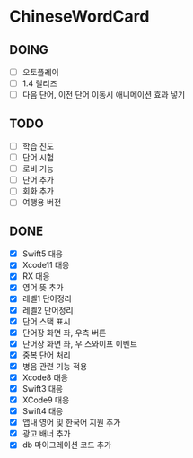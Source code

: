 # ChineseWordCard

## DOING
- [ ] 오토플레이
- [ ] 1.4 릴리즈
- [ ] 다음 단어, 이전 단어 이동시 애니메이션 효과 넣기

## TODO
- [ ] 학습 진도
- [ ] 단어 시험
- [ ] 로비 기능 
- [ ] 단어 추가
- [ ] 회화 추가
- [ ] 여행용 버전

## DONE
- [x] Swift5 대응
- [x] Xcode11 대응
- [x] RX 대응
- [x] 영어 뜻 추가
- [x] 레벨1 단어정리
- [x] 레벨2 단어정리
- [x] 단어 스택 표시
- [x] 단어장 화면 좌, 우측 버튼
- [x] 단어장 화면 좌, 우 스와이프 이벤트
- [x] 중복 단어 처리
- [x] 병음 관련 기능 적용
- [x] Xcode8 대응
- [x] Swift3 대응
- [x] XCode9 대응
- [x] Swift4 대응
- [x] 앱내 영어 및 한국어 지원 추가
- [x] 광고 배너 추가 
- [x] db 마이그레이션 코드 추가
